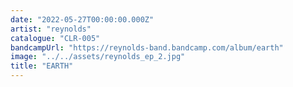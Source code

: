 ```yaml
---
date: "2022-05-27T00:00:00.000Z"
artist: "reynolds"
catalogue: "CLR-005"
bandcampUrl: "https://reynolds-band.bandcamp.com/album/earth"
image: "../../assets/reynolds_ep_2.jpg"
title: "EARTH"
---
```


